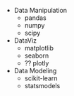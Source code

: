 - Data Manipulation
	- pandas
	- numpy
	- scipy
- DataViz
	- matplotlib
	- seaborn
	- ?? plotly
- Data Modeling
	- scikit-learn
	- statsmodels
